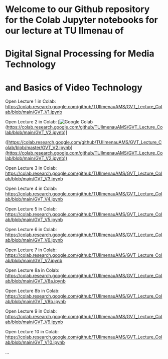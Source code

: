 # Welcome to our Github repository for the Colab Jupyter notebooks for our lecture at TU Ilmenau of
# Digital Signal Processing for Media Technology
# and Basics of Video Technology

Open Lecture 1 in Colab:
https://colab.research.google.com/github/TUIlmenauAMS/GVT_Lecture_Colab/blob/main/GVT_V1.ipynb

Open Lecture 2 in Colab:
[![Google Colab](https://badgen.net/badge/Launch/on%20Google%20Colab/black?icon=terminal)(https://colab.research.google.com/github/TUIlmenauAMS/GVT_Lecture_Colab/blob/main/GVT_V2.ipynb)]

([https://colab.research.google.com/github/TUIlmenauAMS/GVT_Lecture_Colab/blob/master/GVT_V2.ipynb](https://colab.research.google.com/github/TUIlmenauAMS/GVT_Lecture_Colab/blob/main/GVT_V2.ipynb))

Open Lecture 3 in Colab:
https://colab.research.google.com/github/TUIlmenauAMS/GVT_Lecture_Colab/blob/main/GVT_V3.ipynb

Open Lecture 4 in Colab:
https://colab.research.google.com/github/TUIlmenauAMS/GVT_Lecture_Colab/blob/main/GVT_V4.ipynb

Open Lecture 5 in Colab:
https://colab.research.google.com/github/TUIlmenauAMS/GVT_Lecture_Colab/blob/main/GVT_V5.ipynb

Open Lecture 6 in Colab:
https://colab.research.google.com/github/TUIlmenauAMS/GVT_Lecture_Colab/blob/main/GVT_V6.ipynb

Open Lecture 7 in Colab:
https://colab.research.google.com/github/TUIlmenauAMS/GVT_Lecture_Colab/blob/main/GVT_V7.ipynb

Open Lecture 8a in Colab:
https://colab.research.google.com/github/TUIlmenauAMS/GVT_Lecture_Colab/blob/main/GVT_V8a.ipynb

Open Lecture 8b in Colab:
https://colab.research.google.com/github/TUIlmenauAMS/GVT_Lecture_Colab/blob/main/GVT_V8b.ipynb

Open Lecture 9 in Colab:
https://colab.research.google.com/github/TUIlmenauAMS/GVT_Lecture_Colab/blob/main/GVT_V9.ipynb

Open Lecture 10 in Colab:
https://colab.research.google.com/github/TUIlmenauAMS/GVT_Lecture_Colab/blob/main/GVT_V10.ipynb

...
